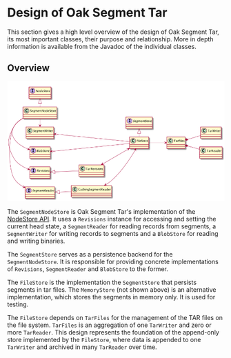 <!--
  Licensed to the Apache Software Foundation (ASF) under one or more
  contributor license agreements.  See the NOTICE file distributed with
  this work for additional information regarding copyright ownership.
  The ASF licenses this file to You under the Apache License, Version 2.0
  (the "License"); you may not use this file except in compliance with
  the License.  You may obtain a copy of the License at

    http://www.apache.org/licenses/LICENSE-2.0

  Unless required by applicable law or agreed to in writing, software
  distributed under the License is distributed on an "AS IS" BASIS,
  WITHOUT WARRANTIES OR CONDITIONS OF ANY KIND, either express or implied.
  See the License for the specific language governing permissions and
  limitations under the License.
-->

# Design of Oak Segment Tar

This section gives a high level overview of the design of Oak Segment Tar, its most important
classes, their purpose and relationship. More in depth information is available from the Javadoc of
the individual classes.

## Overview

![Class diagram](classes.png)

The `SegmentNodeStore` is Oak Segment Tar's implementation of the [NodeStore API](../overview.html).
It uses a `Revisions` instance for accessing and setting the current head state, a `SegmentReader`
for reading records from segments, a `SegmentWriter` for writing records to segments and
a `BlobStore` for reading and writing binaries.

The `SegmentStore` serves as a persistence backend for the `SegmentNodeStore`. It is responsible for
providing concrete implementations of `Revisions`, `SegmentReader` and `BlobStore` to the former.

The `FileStore` is the implementation the `SegmentStore` that persists segments in tar files.
The `MemoryStore` (not shown above) is an alternative implementation, which stores the segments in
memory only. It is used for testing.

The `FileStore` depends on `TarFiles` for the management of the TAR files on the file system.
`TarFiles` is an aggregation of one `TarWriter` and zero or more `TarReader`.
This design represents the foundation of the append-only store implemented by the `FileStore`, where
data is appended to one `TarWriter` and archived in many `TarReader` over time. 
